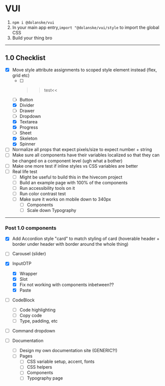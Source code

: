 # VUI

1. `npm i @dolanske/vui`
2. In your main app entry,`import "@dolanske/vui/style` to import the global CSS
3. Build your thing bro

---

## 1.0 Checklist

- [x] Move style attribute assignments to scoped style element instead (flex, grid etc)
  - [ ] >>test<<
  - [ ] Button
  - [x] Divider
  - [ ] Drawer
  - [ ] Dropdown
  - [x] Textarea
  - [x] Progress
  - [ ] Sheet
  - [x] Skeleton
  - [x] Spinner
- [ ] Normalize all props that expect pixels/size to expect number + string
- [ ] Make sure all components have their variables localized so that they can be changed on a component level (ugh what a bother)
- [ ] Make one more test if inline styles vs CSS variables are better
- [ ] Real life test
  - [ ] Might be useful to build this in the hivecom project
  - [ ] Build an example page with 100% of the components
  - [ ] Run accessibility tools on it
  - [ ] Run color contrast test
  - [ ] Make sure it works on mobile down to 340px
    - [ ] Components
    - [ ] Scale down Typography
---

### Post 1.0 components

- [x] Add Accordion style "card" to match styling of card (hoverable header + border under header with border around the whole thing)
- [ ] Carousel (slider)
- [x] InputOTP
  - [x] Wrapper
  - [x] Slot
  - [x] Fix not working with components inbetween??
  - [x] Paste
- [ ] CodeBlock
  - [ ] Code highlighting
  - [ ] Copy code
  - [ ] Type, padding, etc
- [ ] Command dropdown

- [ ] Documentation
  - [ ] Design my own documentation site (GENERIC?!)
  - [ ] Pages
    - [ ] CSS variable setup, accent, fonts
    - [ ] CSS helpers
    - [ ] Components
    - [ ] Typography page
